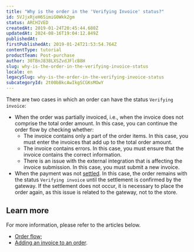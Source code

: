 ```yaml
---
title: "Why is the order in the 'Verifying Invoice' status?"
id: 5VJjxRjeH6SimiG0Wkk2gm
status: ARCHIVED
createdAt: 2019-01-24T20:45:44.680Z
updatedAt: 2024-08-16T19:04:12.849Z
publishedAt: 
firstPublishedAt: 2019-01-24T21:53:54.764Z
contentType: tutorial
productTeam: Post-purchase
author: 30TBnJ838LXSZvdJFlcB8H
slug: why-is-the-order-in-the-verifying-invoice-status
locale: en
legacySlug: why-is-the-order-in-the-verifying-invoice-status
subcategoryId: 2t00bBkcAwIkgSCGKsMOwY
---
```



There are two cases in which an order can have the status `Verifying invoice`:

* When the order was partially invoiced, i.e., when the invoice does not comprise the total order amount. In this case, you can continue the order flow by checking whether:
    * The invoice contains only a part of the order items. In this case, you must enter the invoices that add up to the total order amount.
    * The invoice contains errors. In this case, you must ensure that the invoice contains the correct information.
    * There is an issue with the external integration that is affecting the invoice submission. In this case, you must submit a new invoice.
* When the payment was not [settled](https://help.vtex.com/en/tutorial/configuring-maximum-automatic-payment-capture-time-frame--7dwcaxrcgcFJUk7umqPBw2). In this case, the order remains with the status `Verifying invoice` until the settlement is confirmed by the gateway. If the settlement does not occur, it is necessary to place the order again, as this issue is related to the gateway, not to the store.

## Learn more

For more information, please refer to the articles below.

* [Order flow](https://help.vtex.com/en/tutorial/order-flow-on-the-oms--tutorials_196);
* [Adding an invoice to an order](https://help.vtex.com/en/tutorial/entering-tax-receipts-in-the-order--tutorials_193).

